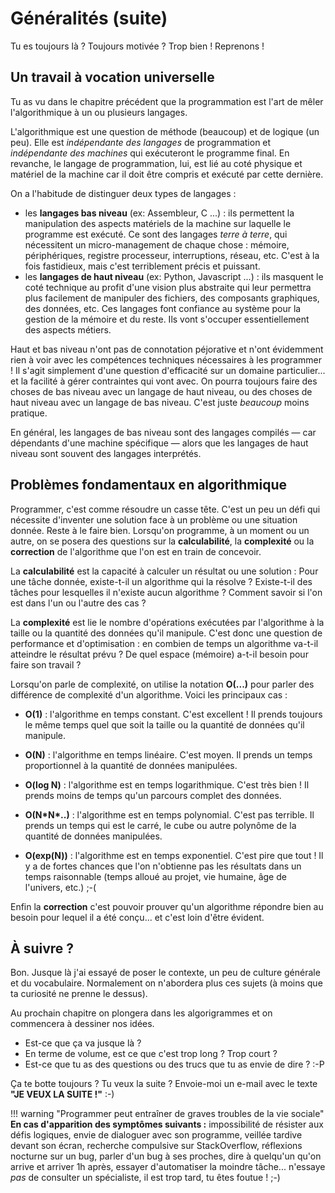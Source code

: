 ﻿Généralités (suite)
===================

Tu es toujours là ? Toujours motivée ? Trop bien ! Reprenons ! 


Un travail à vocation universelle
---------------------------------

Tu as vu dans le chapitre précédent que la programmation est l'art de mêler l'algorithmique à un ou plusieurs langages.

L'algorithmique est une question de méthode (beaucoup) et de logique (un peu). Elle est _indépendante des langages_ de programmation et _indépendante des machines_ qui exécuteront le programme final. En revanche, le langage de programmation, lui, est lié au coté physique et matériel de la machine car il doit être compris et exécuté par cette dernière.

On a l'habitude de distinguer deux types de langages : 

* les __langages bas niveau__ (ex: Assembleur, C ...) : ils permettent la manipulation des aspects matériels de la machine sur laquelle le programme est exécuté. Ce sont des langages _terre à terre_, qui nécessitent un micro-management de chaque chose : mémoire, périphériques, registre processeur, interruptions, réseau, etc. C'est à la fois fastidieux, mais c'est terriblement précis et puissant.
* les __langages de haut niveau__ (ex: Python, Javascript ...) : ils masquent le coté technique au profit d'une vision plus abstraite qui leur permettra plus facilement de manipuler des fichiers, des composants graphiques, des données, etc. Ces langages font confiance au système pour la gestion de la mémoire et du reste. Ils vont s'occuper essentiellement des aspects métiers.

Haut et bas niveau n'ont pas de connotation péjorative et n'ont évidemment rien à voir avec les compétences techniques nécessaires à les programmer ! Il s'agit simplement d'une question d'efficacité sur un domaine particulier... et la facilité à gérer contraintes qui vont avec. On pourra toujours faire des choses de bas niveau avec un langage de haut niveau, ou des choses de haut niveau avec un langage de bas niveau. C'est juste _beaucoup_ moins pratique.

En général, les langages de bas niveau sont des langages compilés &mdash; car dépendants d'une machine spécifique &mdash; alors que les langages de haut niveau sont souvent des langages interprétés. 


Problèmes fondamentaux en algorithmique
---------------------------------------

Programmer, c'est comme résoudre un casse tête. C'est un peu un défi qui nécessite d'inventer une solution face à un problème ou une situation donnée. Reste à le faire bien. Lorsqu'on programme, à un moment ou un autre, on se posera des questions sur la __calculabilité__, la __complexité__ ou la __correction__ de l'algorithme que l'on est en train de concevoir.

La __calculabilité__ est la capacité à calculer un résultat ou une solution : Pour une tâche donnée, existe-t-il un algorithme qui la résolve ? Existe-t-il des tâches pour lesquelles il n'existe aucun algorithme ? Comment savoir si l'on est dans l'un ou l'autre des cas ?

La __complexité__ est lie le nombre d'opérations exécutées par l'algorithme à la taille ou la quantité des données qu'il manipule. C'est donc une question de performance et d'optimisation : en combien de temps un algorithme va-t-il atteindre le résultat prévu ? De quel espace (mémoire) a-t-il besoin pour faire son travail ? 

Lorsqu'on parle de complexité, on utilise la notation __O(...)__ pour parler des différence de complexité d'un algorithme. Voici les principaux cas :

* __O(1)__ : l'algorithme en temps constant. C'est excellent ! Il prends toujours le même temps quel que soit la taille ou la quantité de données qu'il manipule.

* __O(N)__ : l'algorithme en temps linéaire. C'est moyen. Il prends un temps proportionnel à la quantité de données manipulées.

* __O(log N)__ : l'algorithme est en temps logarithmique. C'est très bien ! Il prends moins de temps qu'un parcours complet des données.

* __O(N\*N\*..)__ : l'algorithme est en temps polynomial. C'est pas terrible. Il prends un temps qui est le carré, le cube ou autre polynôme de la quantité de données manipulées.

* __O(exp(N))__ : l'algorithme est en temps exponentiel. C'est pire que tout ! Il y a de fortes chances que l'on n'obtienne pas les résultats dans un temps raisonnable (temps alloué au projet, vie humaine, âge de l'univers, etc.) ;-(


Enfin la __correction__ c'est pouvoir prouver qu'un algorithme répondre bien au besoin pour lequel il a été conçu... et c'est loin d'être évident.


À suivre ?
----------

Bon. Jusque là j'ai essayé de poser le contexte, un peu de culture générale et du vocabulaire. Normalement on n'abordera plus ces sujets (à moins que ta curiosité ne prenne le dessus).

Au prochain chapitre on plongera dans les algorigrammes et on commencera à dessiner nos idées.

- Est-ce que ça va jusque là ? 
- En terme de volume, est ce que c'est trop long ? Trop court ?
- Est-ce que tu as des questions ou des trucs que tu as envie de dire ? :-P


Ça te botte toujours ? Tu veux la suite ? Envoie-moi un e-mail avec le texte __"JE VEUX LA SUITE !"__ :-)



!!! warning "Programmer peut entraîner de graves troubles de la vie sociale"
    __En cas d'apparition des symptômes suivants :__ impossibilité de résister aux défis logiques, envie de dialoguer avec son programme, veillée tardive devant son écran, recherche compulsive sur StackOverflow, réflexions nocturne sur un bug, parler d'un bug à ses proches, dire à quelqu'un qu'on arrive et arriver 1h après, essayer d'automatiser la moindre tâche... n'essaye _pas_ de consulter un spécialiste, il est trop tard, tu êtes foutue ! ;-)

